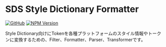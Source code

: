 # SDS Style Dictionary Formatter

[![GitHub](https://img.shields.io/github/license/serendie/serendie?style=flat)](https://github.com/serendie/serendie/blob/main/LICENSE)
[![NPM Version](https://img.shields.io/npm/v/%40serendie%2Fstyle-dictionary-formatter)](https://www.npmjs.com/package/@serendie/style-dictionary-formatter)

Style Dictionary向けにTokenを各種プラットフォームのスタイル情報やトークンに変換するための、Filter、Formatter、Parser、Transformerです。
